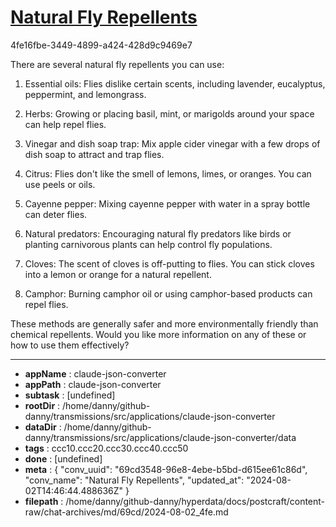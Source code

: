 # [Natural Fly Repellents](https://claude.ai/chat/69cd3548-96e8-4ebe-b5bd-d615ee61c86d)

4fe16fbe-3449-4899-a424-428d9c9469e7

 There are several natural fly repellents you can use:

1. Essential oils: Flies dislike certain scents, including lavender, eucalyptus, peppermint, and lemongrass.

2. Herbs: Growing or placing basil, mint, or marigolds around your space can help repel flies.

3. Vinegar and dish soap trap: Mix apple cider vinegar with a few drops of dish soap to attract and trap flies.

4. Citrus: Flies don't like the smell of lemons, limes, or oranges. You can use peels or oils.

5. Cayenne pepper: Mixing cayenne pepper with water in a spray bottle can deter flies.

6. Natural predators: Encouraging natural fly predators like birds or planting carnivorous plants can help control fly populations.

7. Cloves: The scent of cloves is off-putting to flies. You can stick cloves into a lemon or orange for a natural repellent.

8. Camphor: Burning camphor oil or using camphor-based products can repel flies.

These methods are generally safer and more environmentally friendly than chemical repellents. Would you like more information on any of these or how to use them effectively?

---

* **appName** : claude-json-converter
* **appPath** : claude-json-converter
* **subtask** : [undefined]
* **rootDir** : /home/danny/github-danny/transmissions/src/applications/claude-json-converter
* **dataDir** : /home/danny/github-danny/transmissions/src/applications/claude-json-converter/data
* **tags** : ccc10.ccc20.ccc30.ccc40.ccc50
* **done** : [undefined]
* **meta** : {
  "conv_uuid": "69cd3548-96e8-4ebe-b5bd-d615ee61c86d",
  "conv_name": "Natural Fly Repellents",
  "updated_at": "2024-08-02T14:46:44.488636Z"
}
* **filepath** : /home/danny/github-danny/hyperdata/docs/postcraft/content-raw/chat-archives/md/69cd/2024-08-02_4fe.md